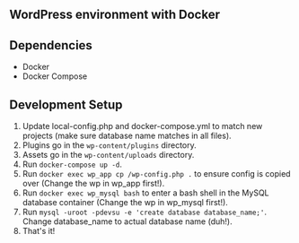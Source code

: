 ## WordPress environment with Docker

## Dependencies
* Docker
* Docker Compose

## Development Setup
1. Update local-config.php and docker-compose.yml to match new projects (make sure database name matches in all files).
2. Plugins go in the `wp-content/plugins` directory.
3. Assets go in the `wp-content/uploads` directory.
4. Run `docker-compose up -d`.
5. Run `docker exec wp_app cp /wp-config.php .` to ensure config is copied over (Change the wp in wp_app first!).
6. Run `docker exec wp_mysql bash` to enter a bash shell in the MySQL database container (Change the wp in wp_mysql first!).
7. Run `mysql -uroot -pdevsu -e 'create database database_name;'`. Change database_name to actual database name (duh!).
8. That's it!